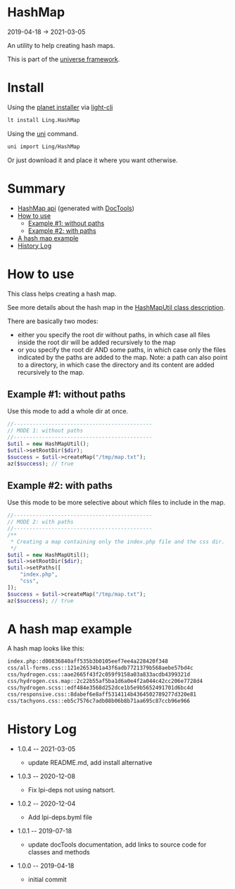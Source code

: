 HashMap
===========
2019-04-18 -> 2021-03-05



An utility to help creating hash maps.


This is part of the [universe framework](https://github.com/karayabin/universe-snapshot).


Install
==========
Using the [planet installer](https://github.com/lingtalfi/Light_PlanetInstaller) via [light-cli](https://github.com/lingtalfi/Light_Cli)
```bash
lt install Ling.HashMap
```

Using the [uni](https://github.com/lingtalfi/universe-naive-importer) command.
```bash
uni import Ling/HashMap
```

Or just download it and place it where you want otherwise.






Summary
===========
- [HashMap api](https://github.com/lingtalfi/HashMap/blob/master/doc/api/Ling/HashMap.md) (generated with [DocTools](https://github.com/lingtalfi/DocTools))
- [How to use](#how-to-use)
    - [Example #1: without paths](#example-1-without-paths)
    - [Example #2: with paths](#example-2-with-paths)
- [A hash map example](#a-hash-map-example)
- [History Log](#history-log)



How to use
===========

This class helps creating a hash map.

See more details about the hash map in the [HashMapUtil class description](https://github.com/lingtalfi/HashMap/blob/master/doc/api/Ling/HashMap/Util/HashMapUtil.md).


There are basically two modes:

- either you specify the root dir without paths, in which case all files inside the root dir will be added recursively to the map
- or you specify the root dir AND some paths, in which case only the files indicated by the paths are added to the map.
      Note: a path can also point to a directory, in which case the directory and its content are added recursively to the map.


Example #1: without paths
----------

Use this mode to add a whole dir at once.


```php
//--------------------------------------------
// MODE 1: without paths
//--------------------------------------------
$util = new HashMapUtil();
$util->setRootDir($dir);
$success = $util->createMap("/tmp/map.txt");
az($success); // true
```



Example #2: with paths
----------

Use this mode to be more selective about which files to include in the map.

```php
//--------------------------------------------
// MODE 2: with paths
//--------------------------------------------
/**
 * Creating a map containing only the index.php file and the css dir.
 */
$util = new HashMapUtil();
$util->setRootDir($dir);
$util->setPaths([
    "index.php",
    "css",
]);
$success = $util->createMap("/tmp/map.txt");
az($success); // true


```



A hash map example
===========
A hash map looks like this:

```txt
index.php::d00836840aff535b3b0105eef7ee4a228420f348
css/all-forms.css::121e26534b1a43f6adb7721379b568aebe57bd4c
css/hydrogen.css::aae2665f43f2c059f9158a03a833acdb4399321d
css/hydrogen.css.map::2c22b55af5ba1d6a0e4f2a044c42cc206e7728d4
css/hydrogen.scss::edf484e3568d252dce1b5e9b5652491701d6bc4d
css/responsive.css::8dabef6e8aff5314114b4364502789277d320e81
css/tachyons.css::eb5c7576c7adb08b06b8b71aa695c87ccb96e966
```






History Log
=============

- 1.0.4 -- 2021-03-05

    - update README.md, add install alternative

- 1.0.3 -- 2020-12-08

    - Fix lpi-deps not using natsort.

- 1.0.2 -- 2020-12-04

    - Add lpi-deps.byml file

- 1.0.1 -- 2019-07-18

    - update docTools documentation, add links to source code for classes and methods
    
- 1.0.0 -- 2019-04-18

    - initial commit